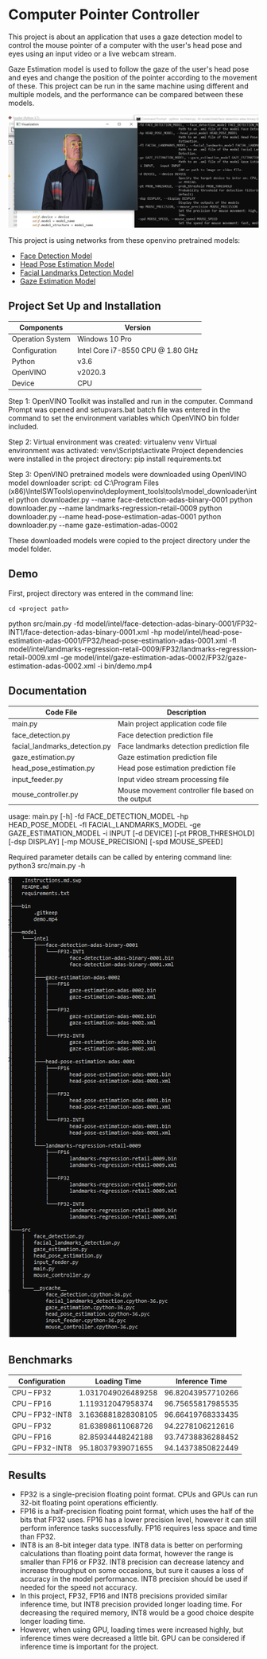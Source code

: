 # Computer Pointer Controller

This project is about an application that uses a gaze detection model to control the mouse pointer of a computer with the user's head pose and eyes using an input  video or a live webcam stream.

Gaze Estimation model is used to follow the gaze of the user's head pose and eyes and change the position of the pointer according to the movement of these. 
This project can be run in the same machine using different and multiple models, and the performance can be compared between these models.

![pointer-controller](./images/pointer_controller.png)

This project is using networks from these openvino pretrained models:
- [Face Detection Model](https://docs.openvinotoolkit.org/latest/_models_intel_face_detection_adas_binary_0001_description_face_detection_adas_binary_0001.html)
- [Head Pose Estimation Model](https://docs.openvinotoolkit.org/latest/_models_intel_head_pose_estimation_adas_0001_description_head_pose_estimation_adas_0001.html)
- [Facial Landmarks Detection Model](https://docs.openvinotoolkit.org/latest/_models_intel_landmarks_regression_retail_0009_description_landmarks_regression_retail_0009.html)
- [Gaze Estimation Model](https://docs.openvinotoolkit.org/latest/_models_intel_gaze_estimation_adas_0002_description_gaze_estimation_adas_0002.html)

## Project Set Up and Installation

| Components | Version |
| ------------------- | ------------- |
| Operation System | Windows 10 Pro |
| Configuration | Intel Core i7-8550 CPU @ 1.80 GHz |
| Python | v3.6 |
| OpenVINO | v2020.3 |
| Device | CPU |

Step 1:
OpenVINO Toolkit was installed and run in the computer.
Command Prompt was opened and setupvars.bat batch file was entered in the command to set the
environment variables which OpenVINO bin folder included.

Step 2:
Virtual environment was created: virtualenv venv
Virtual environment was activated: venv\Scripts\activate
Project dependencies were installed in the project directory: pip install requirements.txt

Step 3:
OpenVINO pretrained models were downloaded using OpenVINO model downloader script:
cd C:\Program Files (x86)\IntelSWTools\openvino\deployment_tools\tools\model_downloader\intel
python downloader.py --name face-detection-adas-binary-0001
python downloader.py --name landmarks-regression-retail-0009
python downloader.py --name head-pose-estimation-adas-0001
python downloader.py --name gaze-estimation-adas-0002

These downloaded models were copied to the project directory under the model folder.

## Demo

First, project directory was entered in the command line:

    cd <project path>
    
python src/main.py -fd model/intel/face-detection-adas-binary-0001/FP32-INT1/face-detection-adas-binary-0001.xml -hp model/intel/head-pose-estimation-adas-0001/FP32/head-pose-estimation-adas-0001.xml -fl model/intel/landmarks-regression-retail-0009/FP32/landmarks-regression-retail-0009.xml -ge model/intel/gaze-estimation-adas-0002/FP32/gaze-estimation-adas-0002.xml -i bin/demo.mp4

## Documentation

| Code File | Description
| ------------------- | ------------- |
| main.py | Main project application code file |
| face_detection.py | Face detection prediction file |
| facial_landmarks_detection.py | Face landmarks detection prediction file |
| gaze_estimation.py | Gaze estimation prediction file |
| head_pose_estimation.py | Head pose estimation prediction file |
| input_feeder.py | Input video stream processing file |
| mouse_controller.py | Mouse movement controller file based on the output |

usage: main.py [-h] -fd FACE_DETECTION_MODEL -hp HEAD_POSE_MODEL -fl
               FACIAL_LANDMARKS_MODEL -ge GAZE_ESTIMATION_MODEL -i INPUT
               [-d DEVICE] [-pt PROB_THRESHOLD] [-dsp DISPLAY]
               [-mp MOUSE_PRECISION] [-spd MOUSE_SPEED]

Required parameter details can be called by entering command line:
python3 src/main.py -h

![parameters](./images/doc_tree.png)

## Benchmarks

| Configuration | Loading Time | Inference Time
| ------------- | ------------- | ------------- |
| CPU – FP32 | 1.0317049026489258  | 96.82043957710266  |
| CPU – FP16  | 1.119312047958374  | 96.75655817985535  |
| CPU – FP32-INT8 | 3.1636881828308105  | 96.66419768333435  |
| GPU – FP32  | 81.63898611068726  | 94.2278106212616  |
| GPU – FP16 | 82.85934448242188  | 93.74738836288452  |
| GPU – FP32-INT8  | 95.18037939071655  | 94.14373850822449  |

## Results

- FP32 is a single-precision floating point format. CPUs and GPUs can run 32-bit floating point operations efficiently.
- FP16 is a half-precision floating point format, which uses the half of the bits that FP32 uses. FP16 has a lower precision level, however it can still perform inference tasks successfully. FP16 requires less space and time than FP32.
- INT8 is an 8-bit integer data type. INT8 data is better on performing calculations than floating point data format, however the range is smaller than FP16 or FP32. INT8 precision can decrease latency and increase throughput on some occasions, but sure it causes a loss of accuracy in the model performance. INT8 precision should be used if needed for the speed not accuracy.
- In this project, FP32, FP16 and INT8 precisions provided similar inference time, but INT8 precision provided longer loading time. For decreasing the required memory, INT8 would be a good choice despite longer loading time.
- However, when using GPU, loading times were increased highly, but inference times were decreased a little bit. GPU can be considered if inference time is important for the project.
